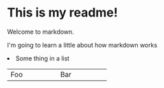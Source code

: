 # This is my readme!

Welcome to markdown.

I'm going to learn a little about how markdown works
<li> Some thing in a list

<table>
    <tr>
        <td style="width:100px;">Foo</td>
        <td style="width:100px;">Bar</td>
    </tr>
</table>
